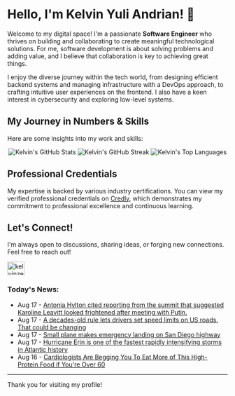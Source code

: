 # Hello, I'm Kelvin Yuli Andrian! 👋

Welcome to my digital space! I'm a passionate **Software Engineer** who thrives on building and collaborating to create meaningful technological solutions. For me, software development is about solving problems and adding value, and I believe that collaboration is key to achieving great things.

I enjoy the diverse journey within the tech world, from designing efficient backend systems and managing infrastructure with a DevOps approach, to crafting intuitive user experiences on the frontend. I also have a keen interest in cybersecurity and exploring low-level systems.

## My Journey in Numbers & Skills

Here are some insights into my work and skills:

<p align="center">
  <img src="https://github-readme-stats.vercel.app/api?username=kelvinzer0&show_icons=true&theme=radical" alt="Kelvin's GitHub Stats" />
  <img src="https://github-readme-streak-stats.herokuapp.com/?user=kelvinzer0&theme=radical" alt="Kelvin's GitHub Streak" />
  <img src="https://github-readme-stats.vercel.app/api/top-langs/?username=kelvinzer0&layout=compact&theme=radical" alt="Kelvin's Top Languages" />
</p>

## Professional Credentials

My expertise is backed by various industry certifications. You can view my verified professional credentials on [Credly](https://www.credly.com/users/kelvin-yuli-andrian/badges), which demonstrates my commitment to professional excellence and continuous learning.

## Let's Connect!

I'm always open to discussions, sharing ideas, or forging new connections. Feel free to reach out!

<p align="left">
    <a href="https://linkedin.com/in/kelvinzero" target="blank"><img align="center" src="https://cdn.jsdelivr.net/npm/simple-icons@3.0.1/icons/linkedin.svg" alt="kelvinzero" height="30" width="40" /></a>
</p>

### Today's News:

<!-- feed start -->
- Aug 17 - [Antonia Hylton cited reporting from the summit that suggested Karoline Leavitt looked frightened after meeting with Putin.](https://www.yahoo.com/news/videos/antonia-hylton-cited-reporting-summit-044920991.html)
- Aug 17 - [A decades-old rule lets drivers set speed limits on US roads. That could be changing](https://www.yahoo.com/news/articles/decades-old-rule-lets-drivers-040053353.html)
- Aug 17 - [Small plane makes emergency landing on San Diego highway](https://www.yahoo.com/news/articles/small-plane-makes-emergency-landing-013502871.html)
- Aug 17 - [Hurricane Erin is one of the fastest rapidly intensifying storms in Atlantic history](https://www.yahoo.com/news/articles/hurricane-erin-becomes-category-4-112701815.html)
- Aug 16 - [Cardiologists Are Begging You To Eat More of This High-Protein Food if You're Over 60](https://health.yahoo.com/conditions/cardiovascular-health/articles/cardiologists-begging-eat-more-high-175000320.html)
<!-- feed end -->

---

Thank you for visiting my profile!